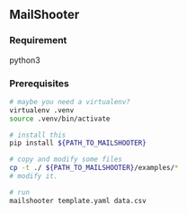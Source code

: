 MailShooter
-----------

### Requirement
python3

### Prerequisites
```bash
# maybe you need a virtualenv?
virtualenv .venv
source .venv/bin/activate

# install this
pip install ${PATH_TO_MAILSHOOTER}

# copy and modify some files
cp -t ./ ${PATH_TO_MAILSHOOTER}/examples/*
# modify it.

# run
mailshooter template.yaml data.csv
```